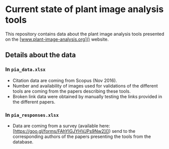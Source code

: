 # Current state of plant image analysis tools

This repository contains data about the plant image analysis tools presented on the [www.plant-image-analysis.org]() website.

## Details about the data

### In `pia_data.xlsx`
- Citation data are coming from Scopus (Nov 2016). 
- Number and availability of images used for validations of the different tools are coming from the papers describing these tools.
- Broken link data were obtained by manually testing the links provided in the different papers.

### In `pia_responses.xlsx`

- Data are coming from a survey (available here: [https://goo.gl/forms/FAhYIGJYHVJPs9Nw2]()) send to the corresponding authors of the papers presenting the tools from the database. 


